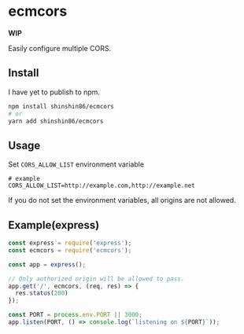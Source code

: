 # ecmcors

**WIP**

Easily configure multiple CORS.



## Install

I have yet to publish to npm.

```bash
npm install shinshin86/ecmcors
# or
yarn add shinshin86/ecmcors
```



## Usage

Set `CORS_ALLOW_LIST` environment variable

```
# example
CORS_ALLOW_LIST=http://example.com,http://example.net
```

If you do not set the environment variables, all origins are not allowed.



## Example(express)

```javascript
const express = require('express');
const ecmcors = require('ecmcors');

const app = express();

// Only authorized origin will be allowed to pass.
app.get('/', ecmcors, (req, res) => {
  res.status(200)
});

const PORT = process.env.PORT || 3000;
app.listen(PORT, () => console.log(`listening on ${PORT}`));

```

